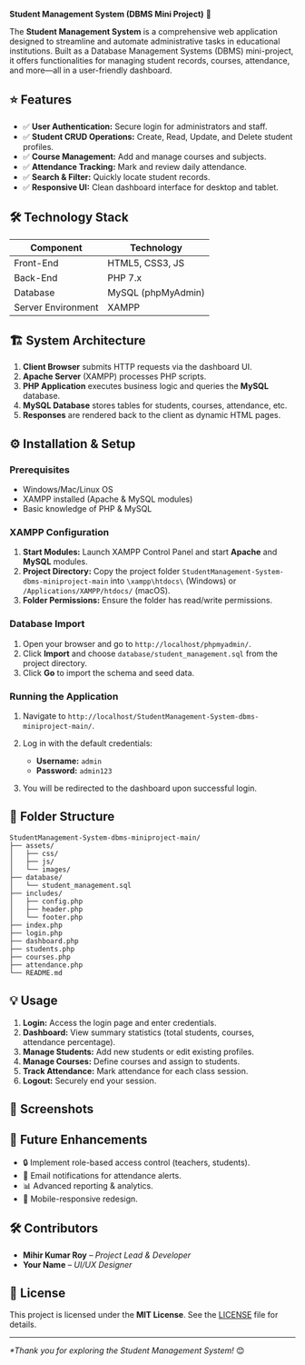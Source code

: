 **Student Management System (DBMS Mini Project)** 🚀


The **Student Management System** is a comprehensive web application designed to streamline and automate administrative tasks in educational institutions. Built as a Database Management Systems (DBMS) mini-project, it offers functionalities for managing student records, courses, attendance, and more—all in a user-friendly dashboard.

## ⭐ Features

* ✅ **User Authentication:** Secure login for administrators and staff.
* ✅ **Student CRUD Operations:** Create, Read, Update, and Delete student profiles.
* ✅ **Course Management:** Add and manage courses and subjects.
* ✅ **Attendance Tracking:** Mark and review daily attendance.
* ✅ **Search & Filter:** Quickly locate student records.
* ✅ **Responsive UI:** Clean dashboard interface for desktop and tablet.

## 🛠️ Technology Stack

| Component          | Technology         |
| ------------------ | ------------------ |
| Front-End          | HTML5, CSS3, JS    |
| Back-End           | PHP 7.x            |
| Database           | MySQL (phpMyAdmin) |
| Server Environment | XAMPP              |

## 🏗️ System Architecture

1. **Client Browser** submits HTTP requests via the dashboard UI.
2. **Apache Server** (XAMPP) processes PHP scripts.
3. **PHP Application** executes business logic and queries the **MySQL** database.
4. **MySQL Database** stores tables for students, courses, attendance, etc.
5. **Responses** are rendered back to the client as dynamic HTML pages.

## ⚙️ Installation & Setup

### Prerequisites

* Windows/Mac/Linux OS
* XAMPP installed (Apache & MySQL modules)
* Basic knowledge of PHP & MySQL

### XAMPP Configuration

1. **Start Modules:** Launch XAMPP Control Panel and start **Apache** and **MySQL** modules.
2. **Project Directory:** Copy the project folder `StudentManagement-System-dbms-miniproject-main` into `\xampp\htdocs\` (Windows) or `/Applications/XAMPP/htdocs/` (macOS).
3. **Folder Permissions:** Ensure the folder has read/write permissions.

### Database Import

1. Open your browser and go to `http://localhost/phpmyadmin/`.
2. Click **Import** and choose `database/student_management.sql` from the project directory.
3. Click **Go** to import the schema and seed data.

### Running the Application

1. Navigate to `http://localhost/StudentManagement-System-dbms-miniproject-main/`.
2. Log in with the default credentials:

   * **Username:** `admin`
   * **Password:** `admin123`
3. You will be redirected to the dashboard upon successful login.

## 📂 Folder Structure

```
StudentManagement-System-dbms-miniproject-main/
├── assets/
│   ├── css/
│   ├── js/
│   └── images/
├── database/
│   └── student_management.sql
├── includes/
│   ├── config.php
│   ├── header.php
│   └── footer.php
├── index.php
├── login.php
├── dashboard.php
├── students.php
├── courses.php
├── attendance.php
└── README.md
```

## 💡 Usage

1. **Login:** Access the login page and enter credentials.
2. **Dashboard:** View summary statistics (total students, courses, attendance percentage).
3. **Manage Students:** Add new students or edit existing profiles.
4. **Manage Courses:** Define courses and assign to students.
5. **Track Attendance:** Mark attendance for each class session.
6. **Logout:** Securely end your session.

## 📸 Screenshots



## 🚀 Future Enhancements

* 🔒 Implement role-based access control (teachers, students).
* 📧 Email notifications for attendance alerts.
* 📊 Advanced reporting & analytics.
* 📱 Mobile-responsive redesign.

## 🛠️ Contributors

* **Mihir Kumar Roy** – *Project Lead & Developer*
* **Your Name** – *UI/UX Designer*

## 📄 License

This project is licensed under the **MIT License**. See the [LICENSE](LICENSE) file for details.

---

*\*Thank you for exploring the Student Management System!* 😊
